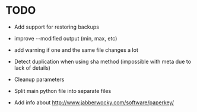 # TODO

- Add support for restoring backups

- improve --modified output (min, max, etc)
- add warning if one and the same file changes a lot
- Detect duplication when using sha method (impossible with meta due to lack of details)
- Cleanup parameters

- Split main python file into separate files

- Add info about http://www.jabberwocky.com/software/paperkey/

